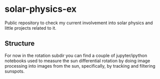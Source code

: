 # solar-physics-ex
Public repository to check my current involvement into solar physics and little projects related to it.

## Structure

For now in the rotation subdir you can find a couple of jupyter/ipython
notebooks used to measure the sun differential rotation by doing image
processing into images from the sun, specifically, by tracking and filtering
sunspots.
